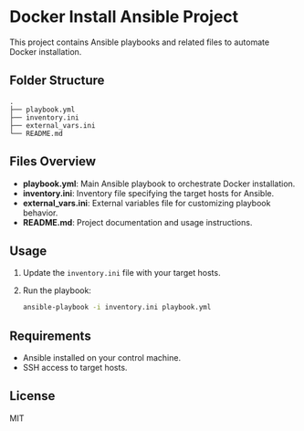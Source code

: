 # Docker Install Ansible Project

This project contains Ansible playbooks and related files to automate Docker installation.

## Folder Structure

```
.
├── playbook.yml
├── inventory.ini
├── external_vars.ini
└── README.md
```

## Files Overview

- **playbook.yml**: Main Ansible playbook to orchestrate Docker installation.
- **inventory.ini**: Inventory file specifying the target hosts for Ansible.
- **external_vars.ini**: External variables file for customizing playbook behavior.
- **README.md**: Project documentation and usage instructions.

## Usage

1. Update the `inventory.ini` file with your target hosts.
2. Run the playbook:

     ```sh
     ansible-playbook -i inventory.ini playbook.yml
     ```

## Requirements

- Ansible installed on your control machine.
- SSH access to target hosts.

## License

MIT
